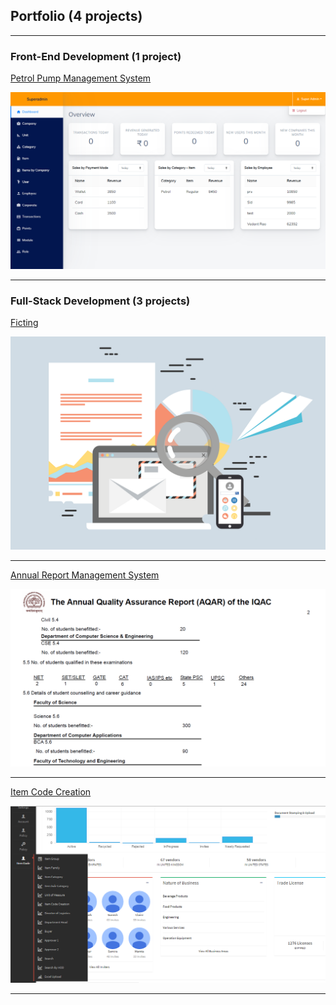## Portfolio (4 projects)

---

### Front-End Development (1 project)

[Petrol Pump Management System](/pages/petrol_pump)

<kbd><img src="images/petrol_pump/1.png?raw=true"/></kbd>

---

### Full-Stack Development (3 projects)

[Ficting](/pages/ficting)

<kbd><img src="images/placeholder.png?raw=true"/></kbd>

---
[Annual Report Management System](/pages/annual_report)

<kbd><img src="images/annual_report/1.png?raw=true"/></kbd>

---

[Item Code Creation](/pages/item_code_creation)

<kbd><img src="images/item_code_creation/1.png?raw=true"/></kbd>

---
